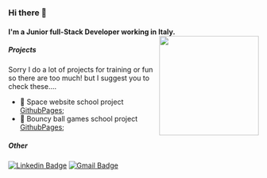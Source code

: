 ### Hi there 👋

#### I'm a Junior full-Stack Developer working in Italy.<img align='right' src='https://media.giphy.com/media/bcKmIWkUMCjVm/giphy.gif' width='200"'>

##### Projects
Sorry I do a lot of projects for training or fun so there are too much! but I suggest you to check these....
- 🌌 Space website school project [GithubPages](https://daniycity.github.io/Space-Website-Exercise/homepage.html);
- 🔮 Bouncy ball games school project [GithubPages](https://daniycity.github.io/Bounce-ball-game-javascript/);

##### Other 
[![Linkedin Badge](https://img.shields.io/badge/-Daniele_Pagano-blue?style=flat-square&logo=Linkedin&logoColor=white&link=https://www.linkedin.com/in/daniele-pagano-335322212/)](https://www.linkedin.com/in/daniele-pagano-335322212/)
[![Gmail Badge](https://img.shields.io/badge/-paganodaniele226-e4405f?style=flat-square&logo=Gmail&logoColor=white&link=mailto:paganodaniele226@gmail.com)](mailto:paganodaniele226@gmail.com)

